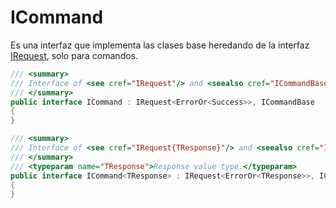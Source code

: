 # ICommand

Es una interfaz que implementa las clases base heredando de la interfaz [IRequest](https://github.com/jbogard/MediatR), solo para comandos.

```csharp
/// <summary>
/// Interface of <see cref="IRequest"/> and <seealso cref="ICommandBase"/>.
/// </summary>
public interface ICommand : IRequest<ErrorOr<Success>>, ICommandBase
{
}

/// <summary>
/// Interface of <see cref="IRequest{TResponse}"/> and <seealso cref="ICommandBase"/>.
/// </summary>
/// <typeparam name="TResponse">Response value type.</typeparam>
public interface ICommand<TResponse> : IRequest<ErrorOr<TResponse>>, ICommandBase
{
}
```